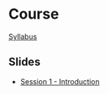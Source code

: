 # Course

[Syllabus](_output/syllabus.html)

## Slides

- [Session 1 - Introduction](_output/session-1/SocConspiracy1_Intro-slides.html)

